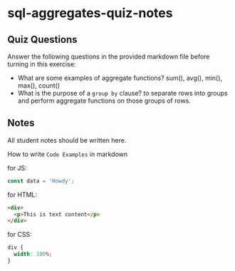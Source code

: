 # sql-aggregates-quiz-notes

## Quiz Questions

Answer the following questions in the provided markdown file before turning in this exercise:

- What are some examples of aggregate functions?
  sum(), avg(), min(), max(), count()
- What is the purpose of a `group by` clause?
  to separate rows into groups and perform aggregate functions on those groups of rows.

## Notes

All student notes should be written here.

How to write `Code Examples` in markdown

for JS:

```javascript
const data = 'Howdy';
```

for HTML:

```html
<div>
  <p>This is text content</p>
</div>
```

for CSS:

```css
div {
  width: 100%;
}
```
